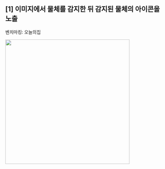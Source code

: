 
## [1] 이미지에서 물체를 감지한 뒤 감지된 물체의 아이콘을 노출

벤치마킹: 오늘의집

<img width="390" src="https://user-images.githubusercontent.com/65368411/177924145-2f0abc74-95ed-46c7-88d5-a8296349245e.png">

